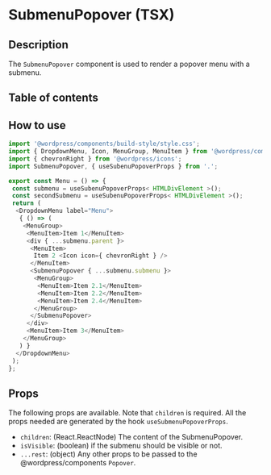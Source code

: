# SubmenuPopover (TSX)

## Description

The `SubmenuPopover` component is used to render a popover menu with a submenu.

## Table of contents

## How to use

```js
import '@wordpress/components/build-style/style.css';
import { DropdownMenu, Icon, MenuGroup, MenuItem } from '@wordpress/components';
import { chevronRight } from '@wordpress/icons';
import SubmenuPopover, { useSubenuPopoverProps } from '.';

export const Menu = () => {
 const submenu = useSubenuPopoverProps< HTMLDivElement >();
 const secondSubmenu = useSubenuPopoverProps< HTMLDivElement >();
 return (
  <DropdownMenu label="Menu">
   { () => (
    <MenuGroup>
     <MenuItem>Item 1</MenuItem>
     <div { ...submenu.parent }>
      <MenuItem>
       Item 2 <Icon icon={ chevronRight } />
      </MenuItem>
      <SubmenuPopover { ...submenu.submenu }>
       <MenuGroup>
        <MenuItem>Item 2.1</MenuItem>
        <MenuItem>Item 2.2</MenuItem>
        <MenuItem>Item 2.4</MenuItem>
       </MenuGroup>
      </SubmenuPopover>
     </div>
     <MenuItem>Item 3</MenuItem>
    </MenuGroup>
   ) }
  </DropdownMenu>
 );
};
```

## Props

The following props are available. Note that `children` is required.
All the props needed are generated by the hook `useSubmenuPopoverProps`.

- `children`: (React.ReactNode) The content of the SubmenuPopover.
- `isVisible`: (boolean) if the submenu should be visible or not.
- `...rest`: (object) Any other props to be passed to the @wordpress/components `Popover`.
